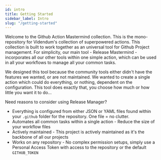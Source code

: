 ```yaml
---
id: intro
title: Getting Started
sidebar_label: Intro
slug: "/getting-started"
---
```


<!-- @format -->

Welcome to the Github Action Mastermind collection. This is the mono-repository for Videndum's collection of superpowered actions. This collection is built to work together as an universal tool for Github Project management. For simplicity, our main tool - Release Mastermind - incorporates all our other tools within one simple action, which can be used in all your workflows to manage all your common tasks.

We designed this tool because the community tools either didn't have the features we wanted, or are not maintained. We wanted to create a single action which could do everything, or nothing, dependent on the configuration. This tool does exactly that, you choose how much or how little you want it to do...

Need reasons to consider using Release Manager?

- Everything is configured from either JSON or YAML files found within your `.github` folder for the repository. One file = no clutter.
- Automates all common tasks within a single action - Reduce the size of your workflow files
- Actively maintained - This project is actively maintained as it's the backbone of all our projects
- Works on any repository - No complex permission setups, simply use a Personal Access Token with access to the repository or the default `GITHUB_TOKEN`
